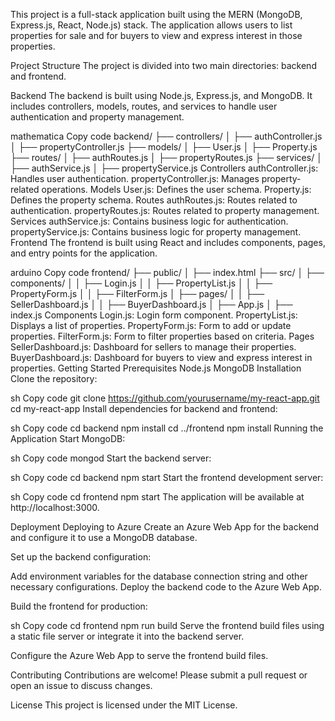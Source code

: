 This project is a full-stack application built using the MERN (MongoDB, Express.js, React, Node.js) stack. The application allows users to list properties for sale and for buyers to view and express interest in those properties.

Project Structure
The project is divided into two main directories: backend and frontend.

Backend
The backend is built using Node.js, Express.js, and MongoDB. It includes controllers, models, routes, and services to handle user authentication and property management.

mathematica
Copy code
backend/
├── controllers/
│   ├── authController.js
│   ├── propertyController.js
├── models/
│   ├── User.js
│   ├── Property.js
├── routes/
│   ├── authRoutes.js
│   ├── propertyRoutes.js
├── services/
│   ├── authService.js
│   ├── propertyService.js
Controllers
authController.js: Handles user authentication.
propertyController.js: Manages property-related operations.
Models
User.js: Defines the user schema.
Property.js: Defines the property schema.
Routes
authRoutes.js: Routes related to authentication.
propertyRoutes.js: Routes related to property management.
Services
authService.js: Contains business logic for authentication.
propertyService.js: Contains business logic for property management.
Frontend
The frontend is built using React and includes components, pages, and entry points for the application.

arduino
Copy code
frontend/
├── public/
│   ├── index.html
├── src/
│   ├── components/
│   │   ├── Login.js
│   │   ├── PropertyList.js
│   │   ├── PropertyForm.js
│   │   ├── FilterForm.js
│   ├── pages/
│   │   ├── SellerDashboard.js
│   │   ├── BuyerDashboard.js
│   ├── App.js
│   ├── index.js
Components
Login.js: Login form component.
PropertyList.js: Displays a list of properties.
PropertyForm.js: Form to add or update properties.
FilterForm.js: Form to filter properties based on criteria.
Pages
SellerDashboard.js: Dashboard for sellers to manage their properties.
BuyerDashboard.js: Dashboard for buyers to view and express interest in properties.
Getting Started
Prerequisites
Node.js
MongoDB
Installation
Clone the repository:

sh
Copy code
git clone https://github.com/yourusername/my-react-app.git
cd my-react-app
Install dependencies for backend and frontend:

sh
Copy code
cd backend
npm install
cd ../frontend
npm install
Running the Application
Start MongoDB:

sh
Copy code
mongod
Start the backend server:

sh
Copy code
cd backend
npm start
Start the frontend development server:

sh
Copy code
cd frontend
npm start
The application will be available at http://localhost:3000.

Deployment
Deploying to Azure
Create an Azure Web App for the backend and configure it to use a MongoDB database.

Set up the backend configuration:

Add environment variables for the database connection string and other necessary configurations.
Deploy the backend code to the Azure Web App.

Build the frontend for production:

sh
Copy code
cd frontend
npm run build
Serve the frontend build files using a static file server or integrate it into the backend server.

Configure the Azure Web App to serve the frontend build files.

Contributing
Contributions are welcome! Please submit a pull request or open an issue to discuss changes.

License
This project is licensed under the MIT License.
